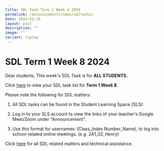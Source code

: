 ```yaml
---
title: SDL Task Term 1 Week 4 2024
permalink: /announcements/news/sdltasks/
date: 2024-01-25
layout: post
description: ""
image: ""
variant: tiptap
---
```

<h1>SDL Term 1 Week 8 2024</h1>
<p>Dear students, This week's SDL Task is for <strong>ALL STUDENTS.</strong>
</p>
<p>Click <a href="https://docs.google.com/spreadsheets/d/e/2PACX-1vR3dHCnRv5puuhg_KLj7TGbizF7rDbsLoo0E73z-l35OBC3zi2NcUk7tvT8qiqGNiXTzjyx0ORq599Z/pubhtml" rel="noopener noreferrer nofollow" target="_blank">here</a> to
view your SDL task list for <strong>Term 1 Week 8</strong>.</p>
<p>Please note the following for SDL matters:</p>
<ol data-tight="true" class="tight">
<li>
<p>All SDL tasks can be found in the Student Learning Space (SLS):</p>
</li>
<li>
<p>Log in to your SLS account to view the links of your teacher's Google
Meet/Zoom under "Announcement".</p>
</li>
<li>
<p>Use this format for usernames: (Class_Index Number_Name), to log into
school-related online meetings. (<em>e.g. 2A1_02_Henry</em>)</p>
</li>
</ol>
<p>Click <a href="https://www.bukitbatoksec.moe.edu.sg/useful-resources/Students/fhbl-seek-discover-and-learn-sdl-fhbl-matters/" rel="noopener noreferrer nofollow" target="_blank">here</a> for
all SDL related matters and technical assistance.</p>